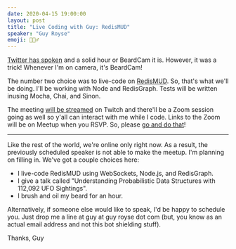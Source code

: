 ```yaml
---
date: 2020-04-15 19:00:00
layout: post
title: "Live Coding with Guy: RedisMUD"
speaker: "Guy Royse"
emoji: 🤷🏻‍♂️
---
```


[Twitter has spoken](https://twitter.com/guyroyse/status/1244700396448296961) and a solid hour or BeardCam it is. However, it was a trick! Whenever I'm on camera, it's BeardCam!

The number two choice was to live-code on [RedisMUD](https://github.com/guyroyse/redis-mud). So, that's what we'll be doing. I'll be working with Node and RedisGraph. Tests will be written inusing Mocha, Chai, and Sinon.

The meeting [will be streamed](https://www.twitch.tv/ColumbusJS) on Twitch and there'll be a Zoom session going as well so y'all can interact with me while I code. Links to the Zoom will be on Meetup when you RSVP. So, please [go and do that](https://www.meetup.com/techlifecolumbus/events/hlrxxqybcgbtb/)!

---

Like the rest of the world, we're online only right now. As a result, the previously scheduled speaker is not able to make the meetup. I'm planning on filling in. We've got a couple choices here:

- I live-code RedisMUD using WebSockets, Node.js, and RedisGraph.
- I give a talk called "Understanding Probabilistic Data Structures with 112,092 UFO Sightings".
- I brush and oil my beard for an hour.

Alternatively, if someone else would like to speak, I'd be happy to schedule you. Just drop me a line at guy at guy royse dot com (but, you know as an actual email address and not this bot shielding stuff).

Thanks,
Guy

